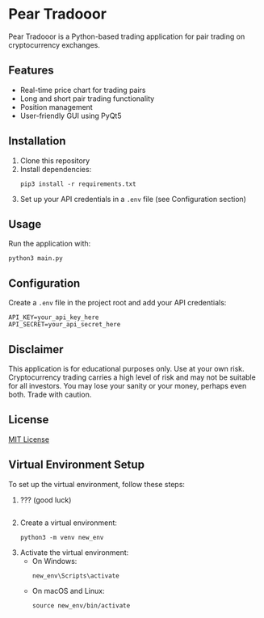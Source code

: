 # Pear Tradooor

Pear Tradooor is a Python-based trading application for pair trading on cryptocurrency exchanges.

## Features

- Real-time price chart for trading pairs
- Long and short pair trading functionality
- Position management
- User-friendly GUI using PyQt5

## Installation

1. Clone this repository
2. Install dependencies:
   ```
   pip3 install -r requirements.txt
   ```
3. Set up your API credentials in a `.env` file (see Configuration section)

## Usage

Run the application with:

```
python3 main.py
```

## Configuration

Create a `.env` file in the project root and add your API credentials:

```
API_KEY=your_api_key_here
API_SECRET=your_api_secret_here
```

## Disclaimer

This application is for educational purposes only. Use at your own risk. Cryptocurrency trading carries a high level of risk and may not be suitable for all investors. You may lose your sanity or your money, perhaps even both. Trade with caution.

## License

[MIT License](https://opensource.org/licenses/MIT)

## Virtual Environment Setup

To set up the virtual environment, follow these steps:

1. ??? (good luck)
   ```
2. Create a virtual environment:
   ```
   python3 -m venv new_env
   ```
3. Activate the virtual environment:
   - On Windows:
     ```
     new_env\Scripts\activate
     ```
   - On macOS and Linux:
     ```
     source new_env/bin/activate
     ```
